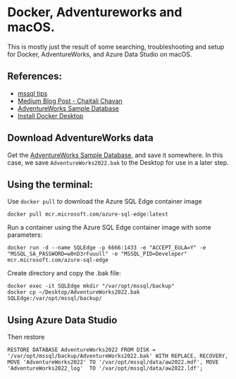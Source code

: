 # Docker, Adventureworks and macOS. 
  
This is mostly just the result of some searching, troubleshooting and setup for Docker, AdventureWorks, and Azure Data Studio on macOS.  
  
## References:  
  - [mssql tips](https://www.mssqltips.com/sqlservertip/7099/testing-sql-server-edge-and-docker-on-the-latest-macbooks/)
  - [Medium Blog Post - Chaitali Chavan](https://medium.com/analytics-vidhya/how-to-run-adventureworks-using-azure-data-studio-on-mac-1863207bb8db)
  - [AdventureWorks Sample Database](https://learn.microsoft.com/en-us/sql/samples/adventureworks-install-configure?view=sql-server-ver16&tabs=ssms)
  - [Install Docker Desktop](https://docs.docker.com/desktop/install/mac-install/)  

## Download AdventureWorks data
Get the [AdventureWorks Sample Database](https://learn.microsoft.com/en-us/sql/samples/adventureworks-install-configure?view=sql-server-ver16&tabs=ssms), and save it somewhere. In this case, we save `AdventureWorks2022.bak` to the Desktop for use in a later step.  
  
## Using the terminal:  
Use `docker pull` to download the Azure SQL Edge container image   
```
docker pull mcr.microsoft.com/azure-sql-edge:latest
```

Run a container using the Azure SQL Edge container image with some parameters:
```
docker run -d --name SQLEdge -p 6666:1433 -e "ACCEPT_EULA=Y" -e "MSSQL_SA_PASSWORD=w0nD3rFuuull" -e "MSSQL_PID=Developer" mcr.microsoft.com/azure-sql-edge
```


Create directory and copy the .bak file:
```
docker exec -it SQLEdge mkdir "/var/opt/mssql/backup"
docker cp ~/Desktop/AdventureWorks2022.bak SQLEdge:/var/opt/mssql/backup/
```


## Using Azure Data Studio

Then restore
```
RESTORE DATABASE AdventureWorks2022 FROM DISK = '/var/opt/mssql/backup/AdventureWorks2022.bak' WITH REPLACE, RECOVERY, MOVE 'AdventureWorks2022' TO '/var/opt/mssql/data/aw2022.mdf', MOVE 'AdventureWorks2022_log'  TO '/var/opt/mssql/data/aw2022.ldf';

```
